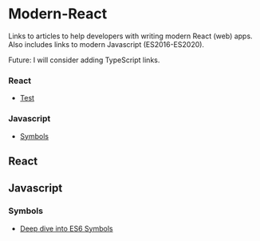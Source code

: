 # Modern-React
Links to articles to help developers with writing modern React (web) apps. Also includes links to modern Javascript (ES2016-ES2020).

Future: I will consider adding TypeScript links.

### React
* [Test](#test)

### Javascript
* [Symbols](#symbols)


## React

## Javascript

### Symbols
* [Deep dive into ES6 Symbols](https://everyday.codes/javascript/deep-dive-into-es6-symbols/)

